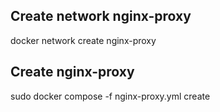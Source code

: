 ## Create network nginx-proxy
docker network create nginx-proxy

## Create nginx-proxy
sudo docker compose -f nginx-proxy.yml create

